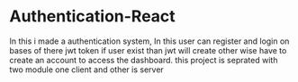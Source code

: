 # Authentication-React
In this i made a authentication system, In this user can register and login on bases of there jwt token if user exist than jwt will create other wise have to create an account to access the dashboard. this project is seprated with two module one client and other is server

